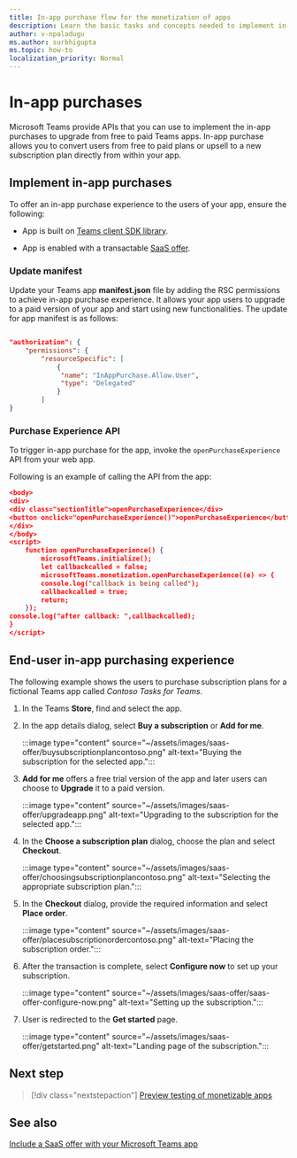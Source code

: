 ```yaml
---
title: In-app purchase flow for the monetization of apps
description: Learn the basic tasks and concepts needed to implement in-app purchases and trial functionality in teams apps.
author: v-npaladugu
ms.author: surbhigupta
ms.topic: how-to
localization_priority: Normal 
---
```


# In-app purchases

Microsoft Teams provide APIs that you can use to implement the in-app purchases to upgrade from free to paid Teams apps. In-app purchase allows you to convert users from free to paid plans or upsell to a new subscription plan directly from within your app.

## Implement in-app purchases

To offer an in-app purchase experience to the users of your app, ensure the following:

* App is built on [Teams client SDK library](https://github.com/OfficeDev/microsoft-teams-library-js).

* App is enabled with a transactable [SaaS offer](~/concepts/deploy-and-publish/appsource/prepare/include-saas-offer.md).

### Update manifest

Update your Teams app **manifest.json** file by adding the RSC permissions to achieve in-app purchase experience. It allows your app users to upgrade to a paid version of your app and start using new functionalities. The update for app manifest is as follows:

```json

"authorization": {
    "permissions": {
        "resourceSpecific": [
            {
             "name": "InAppPurchase.Allow.User",
             "type": "Delegated"
            }
        ]
}
```

### Purchase Experience API

To trigger in-app purchase for the app, invoke the `openPurchaseExperience` API from your web app.

Following is an example of calling the API from the app:

```json
<body> 
<div> 
<div class="sectionTitle">openPurchaseExperience</div> 
<button onclick="openPurchaseExperience()">openPurchaseExperience</button> 
</div> 
</body> 
<script> 
    function openPurchaseExperience() { 
        microsoftTeams.initialize(); 
        let callbackcalled = false; 
        microsoftTeams.monetization.openPurchaseExperience((e) => { 
        console.log("callback is being called"); 
        callbackcalled = true; 
        return; 
    }); 
console.log("after callback: ",callbackcalled); 
} 
</script> 
```

## End-user in-app purchasing experience

The following example shows the users to purchase subscription plans for a fictional Teams app called *Contoso Tasks for Teams*.

1. In the Teams **Store**, find and select the app.

1. In the app details dialog, select **Buy a subscription** or **Add for me**. 

    :::image type="content" source="~/assets/images/saas-offer/buysubscriptionplancontoso.png" alt-text="Buying the subscription for the selected app.":::

    
1. **Add for me** offers a free trial version of the app and later users can choose to **Upgrade** it to a paid version.

    :::image type="content" source="~/assets/images/saas-offer/upgradeapp.png" alt-text="Upgrading to the subscription for the selected app.":::

1. In the **Choose a subscription plan** dialog, choose the plan and select **Checkout**.

    :::image type="content" source="~/assets/images/saas-offer/choosingsubscriptionplancontoso.png" alt-text="Selecting the appropriate subscription plan.":::

1. In the **Checkout** dialog, provide the required information and select **Place order**.

    :::image type="content" source="~/assets/images/saas-offer/placesubscriptionordercontoso.png" alt-text="Placing the subscription order.":::

1. After the transaction is complete, select **Configure now** to set up your subscription.

    :::image type="content" source="~/assets/images/saas-offer/saas-offer-configure-now.png" alt-text="Setting up the subscription.":::

1. User is redirected to the **Get started** page.

    :::image type="content" source="~/assets/images/saas-offer/getstarted.png" alt-text="Landing page of the subscription.":::

## Next step

> [!div class="nextstepaction"]
> [Preview testing of monetizable apps](/office/dev/store/add-in-submission-guide)

## See also

[Include a SaaS offer with your Microsoft Teams app](~/concepts/deploy-and-publish/appsource/prepare/include-saas-offer.md)


